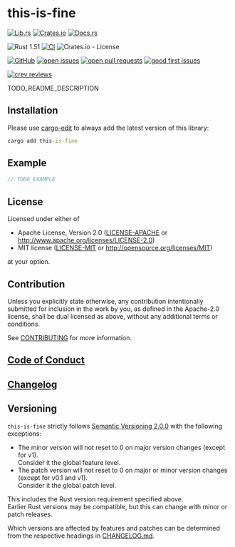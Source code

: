 # this-is-fine

[![Lib.rs](https://img.shields.io/badge/Lib.rs-*-84f)](https://lib.rs/crates/this-is-fine)
[![Crates.io](https://img.shields.io/crates/v/this-is-fine)](https://crates.io/crates/this-is-fine)
[![Docs.rs](https://docs.rs/this-is-fine/badge.svg)](https://docs.rs/this-is-fine)

![Rust 1.51](https://img.shields.io/static/v1?logo=Rust&label=&message=1.51&color=grey)
[![CI](https://github.com/Tamschi/this-is-fine/workflows/CI/badge.svg?branch=develop)](https://github.com/Tamschi/this-is-fine/actions?query=workflow%3ACI+branch%3Adevelop)
![Crates.io - License](https://img.shields.io/crates/l/this-is-fine/0.0.1)

[![GitHub](https://img.shields.io/static/v1?logo=GitHub&label=&message=%20&color=grey)](https://github.com/Tamschi/this-is-fine)
[![open issues](https://img.shields.io/github/issues-raw/Tamschi/this-is-fine)](https://github.com/Tamschi/this-is-fine/issues)
[![open pull requests](https://img.shields.io/github/issues-pr-raw/Tamschi/this-is-fine)](https://github.com/Tamschi/this-is-fine/pulls)
[![good first issues](https://img.shields.io/github/issues-raw/Tamschi/this-is-fine/good%20first%20issue?label=good+first+issues)](https://github.com/Tamschi/this-is-fine/contribute)

[![crev reviews](https://web.crev.dev/rust-reviews/badge/crev_count/this-is-fine.svg)](https://web.crev.dev/rust-reviews/crate/this-is-fine/)

TODO_README_DESCRIPTION

## Installation

Please use [cargo-edit](https://crates.io/crates/cargo-edit) to always add the latest version of this library:

```cmd
cargo add this-is-fine
```

## Example

```rust
// TODO_EXAMPLE
```

## License

Licensed under either of

- Apache License, Version 2.0
   ([LICENSE-APACHE](LICENSE-APACHE) or <http://www.apache.org/licenses/LICENSE-2.0>)
- MIT license
   ([LICENSE-MIT](LICENSE-MIT) or <http://opensource.org/licenses/MIT>)

at your option.

## Contribution

Unless you explicitly state otherwise, any contribution intentionally submitted
for inclusion in the work by you, as defined in the Apache-2.0 license, shall be
dual licensed as above, without any additional terms or conditions.

See [CONTRIBUTING](CONTRIBUTING.md) for more information.

## [Code of Conduct](CODE_OF_CONDUCT.md)

## [Changelog](CHANGELOG.md)

## Versioning

`this-is-fine` strictly follows [Semantic Versioning 2.0.0](https://semver.org/spec/v2.0.0.html) with the following exceptions:

- The minor version will not reset to 0 on major version changes (except for v1).  
Consider it the global feature level.
- The patch version will not reset to 0 on major or minor version changes (except for v0.1 and v1).  
Consider it the global patch level.

This includes the Rust version requirement specified above.  
Earlier Rust versions may be compatible, but this can change with minor or patch releases.

Which versions are affected by features and patches can be determined from the respective headings in [CHANGELOG.md](CHANGELOG.md).
